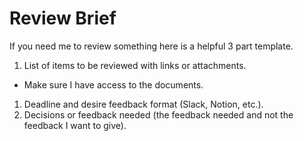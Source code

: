 # Review Brief

If you need me to review something here is a helpful 3 part template.

1. List of items to be reviewed with links or attachments.
 - Make sure I have access to the documents.
1. Deadline and desire feedback format (Slack, Notion, etc.).
1. Decisions or feedback needed (the feedback needed and not the feedback I want to give).
